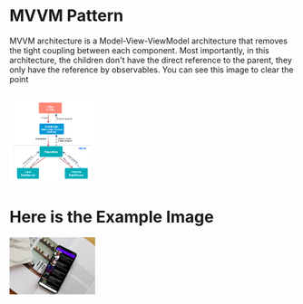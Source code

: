# MVVM Pattern

MVVM architecture is a Model-View-ViewModel architecture that removes the tight coupling between each component. Most importantly, in this architecture, the children don't have the direct reference to the parent, they only have the reference by observables.
You can see this image to clear the point

<br/>
<img src="/assets/mvvm.png" alt="drawing" width="30%" alt="My cool Screenshots"/>


# Here is the Example Image
<img src="/assets/processed.jpg" alt="drawing" width="30%" alt="My cool Screenshots"/>
